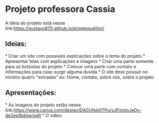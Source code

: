 # Projeto professora Cassia

A ideia do projeto está nesse link:https://gustavo870.github.io/projetosuellyn/

## Ideias:
° Criar um site com possiveis explicações sobre o tema do projeto
° Apresentar telas com explicações e imagens
° Criar uma parte somente para os bolsistas do projeto
° Colocar uma parte com contato e informações para caso surgir alguma duvída
° O site deve possuir no minimo quatro "entradas" ex: Home, contato, sobre nós, sobre o projeto

## Apresentações:

° As imagens do projeto estão nesse link:https://www.canva.com/design/DAGUfeb0TPo/sJPzmjoJeDv-deZepfbdqw/edit
° O video:

